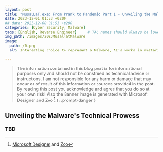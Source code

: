 ```yaml
---
layout: post
title: "MusaLLaT.exe: From Prank to Pandemic Part 1 - Unveiling the Malware's Technical Prowess"
date: 2023-12-01 01:53 +0200
## date: 2023-12-08 01:53 +0200
categories: [Cyber Security, Malware]
tags: [English, Reverse Engineer]     # TAG names should always be lowercase
img_path: /images/2023MusallatMalware
image:
  path: /0.png
  alt: Interesting choice to represent a Malware, AI's works in mysterious ways.

---
```


> The information contained in this blog post is for informational purposes only and should not be construed as technical advice or instructions. I am not responsible for any harm or damage that may occur as of result of this information or sources provided in the post. By reading this post you acknowledge and agree that you do so at your own risk!
> Also the Banner image is generated with Microsoft Designer and Zoo [^1]
{: .prompt-danger }

## Unveiling the Malware's Technical Prowess

### TBD

[^1]:[Microsoft Designer](https://www.bing.com/create) and [Zoo](https://zoo.replicate.dev/?id=ea7e7239-e607-41f9-b009-940c1801fd3a)